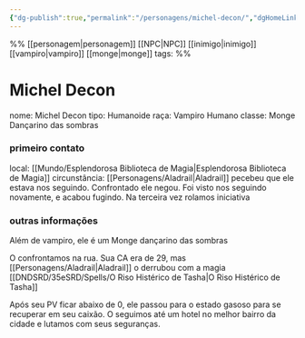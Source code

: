 ```yaml
---
{"dg-publish":true,"permalink":"/personagens/michel-decon/","dgHomeLink":true,"dgPassFrontmatter":false}
---
```


%%
[[personagem|personagem]] [[NPC|NPC]] [[inimigo|inimigo]] [[vampiro|vampiro]] [[monge|monge]] 
tags: 
%%
# Michel Decon
nome: Michel Decon
tipo: Humanoide
raça: Vampiro Humano
classe: Monge Dançarino das sombras

### primeiro contato
local: [[Mundo/Esplendorosa Biblioteca de Magia|Esplendorosa Biblioteca de Magia]]
circunstância: [[Personagens/Aladrail|Aladrail]] pecebeu que ele estava nos seguindo. Confrontado ele negou. Foi visto nos seguindo novamente, e acabou fugindo. Na terceira vez rolamos iniciativa

### outras informações
Além de vampiro, ele é um Monge dançarino das sombras

O confrontamos na rua. Sua CA era de 29, mas [[Personagens/Aladrail|Aladrail]] o derrubou com a magia [[DNDSRD/35eSRD/Spells/O Riso Histérico de Tasha|O Riso Histérico de Tasha]]

Após seu PV ficar abaixo de 0, ele passou para o estado gasoso para se recuperar em seu caixão. O seguimos até um hotel no melhor bairro da cidade e lutamos com seus seguranças.